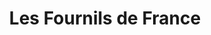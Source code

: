 ---
title: "Les Fournils de France"
url: /paris/les-fournils-de-france-rue-dorsel/
shop: boulangerie
---